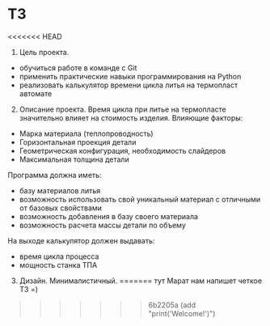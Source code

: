 # ТЗ

<<<<<<< HEAD
1. Цель проекта.
- обучиться работе в команде с Git
- применить практические навыки программирования на Python
- реализовать калькулятор времени цикла литья на термопласт автомате
2. Описание проекта.
Время цикла при литье на термопласте значительно влияет на стоимость изделия.
Влияющие факторы:
- Марка материала (теплопроводность)
- Горизонтальная проекция детали
- Геометрическая конфигурация, необходимость слайдеров
- Максимальная толщина детали

Программа должна иметь:
- базу материалов литья
- возможность использовать свой уникальный материал с отличными от базовых свойствами
- возможность добавления в базу своего материала
- возможность расчета массы детали по объему

На выходе калькулятор должен выдавать:
- время цикла процесса
- мощность станка ТПА

3. Дизайн.
Минималистичный.
=======
тут Марат нам напишет четкое ТЗ =)
>>>>>>> 6b2205a (add "print('Welcome!')")
